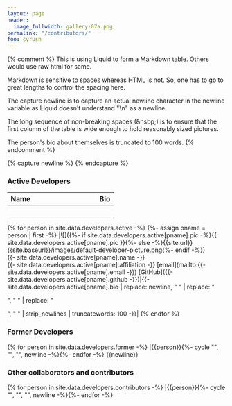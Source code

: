```yaml
---
layout: page
header:
  image_fullwidth: gallery-07a.png
permalink: "/contributors/"
foo: cyrush
---
```


{% comment %}
This is using Liquid to form a Markdown table. Others would use raw html for same.

Markdown is sensitive to spaces whereas HTML is not. So, one has to go to great lengths
to control the spacing here.

The capture newline is to capture an actual newline character in the newline variable
as Liquid doesn't understand "\n" as a newline.

The long sequence of non-breaking spaces (&nsbp;) is to ensure that the first column
of the table is wide enough to hold reasonably sized pictures.

The person's bio about themselves is truncated to 100 words.
{% endcomment %}

{% capture newline %}
{% endcapture %}

### Active Developers

|**Name**|**Bio**|
|:---|:---|
|&nbsp;&nbsp;&nbsp;&nbsp;&nbsp;&nbsp;&nbsp;&nbsp;&nbsp;&nbsp;&nbsp;&nbsp;&nbsp;&nbsp;&nbsp;&nbsp;&nbsp;&nbsp;&nbsp;&nbsp;&nbsp;&nbsp;&nbsp;&nbsp;&nbsp;&nbsp;&nbsp;&nbsp;&nbsp;&nbsp;&nbsp;&nbsp;&nbsp;&nbsp;&nbsp;&nbsp;&nbsp;&nbsp;&nbsp;&nbsp;&nbsp;&nbsp;&nbsp;&nbsp;||
{% for person in site.data.developers.active -%}
  {%- assign pname = person | first -%}
|![]({%- if site.data.developers.active[pname].pic -%}{{ site.data.developers.active[pname].pic }}{%- else -%}{{site.url}}{{site.baseurl}}/images/default-developer-picture.png{%- endif -%})<br>{{- site.data.developers.active[pname].name -}}<br>{{- site.data.developers.active[pname].affiliation -}}&nbsp;[email](mailto:{{- site.data.developers.active[pname].email -}})&nbsp;[GitHub]({{- site.data.developers.active[pname].github -}})|{{- site.data.developers.active[pname].bio | replace: newline, " " | replace: "<p>", " " | replace: "</p>", " " | strip_newlines | truncatewords: 100 -}}|
{% endfor %}

### Former Developers

{% for person in site.data.developers.former -%}
|{{person}}{%- cycle "", "", "", newline -%}{%- endfor -%}
{{newline}}

### Other collaborators and contributors

{% for person in site.data.developers.contributors -%}
|{{person}}{%- cycle "", "", "", newline -%}{%- endfor -%}
